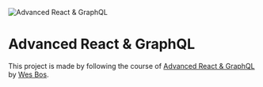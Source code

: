 ![Advanced React & GraphQL](https://advancedreact.com/images/ARG/arg-facebook-share.png)

# Advanced React & GraphQL

This project is made by following the course of [Advanced React & GraphQL](https://AdvancedReact.com) by [Wes Bos](https://WesBos.com/).